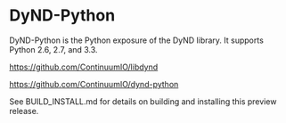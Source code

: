 DyND-Python
===========

DyND-Python is the Python exposure of the DyND library.
It supports Python 2.6, 2.7, and 3.3.

https://github.com/ContinuumIO/libdynd

https://github.com/ContinuumIO/dynd-python

See BUILD_INSTALL.md for details on building and installing this
preview release.
